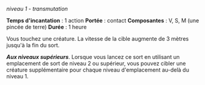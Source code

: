 *niveau 1 - transmutation*

**Temps d'incantation** : 1 action
**Portée** : contact
**Composantes** : V, S, M (une pincée de terre)
**Durée** : 1 heure

Vous touchez une créature. La vitesse de la cible augmente de 3 mètres jusqu'à la fin du sort.

**_Aux niveaux supérieurs_**. Lorsque vous lancez ce sort en utilisant un emplacement de sort de niveau 2 ou supérieur, vous pouvez cibler une créature supplémentaire pour chaque niveau d'emplacement au-delà du niveau 1.